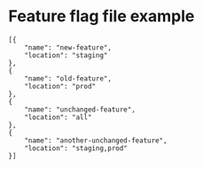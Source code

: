 <!--
# Copyright 2022, 2023 IBM Inc. All rights reserved
# SPDX-License-Identifier: Apache2.0
# Last updated: 2023-11-01
-->

# Feature flag file example


```
[{
    "name": "new-feature",
    "location": "staging"
},
{
    "name": "old-feature",
    "location": "prod"
},
{
    "name": "unchanged-feature",
    "location": "all"
},
{
    "name": "another-unchanged-feature",
    "location": "staging,prod"
}]
```

